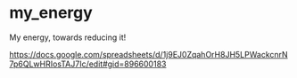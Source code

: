 # my_energy
My energy, towards reducing it!

https://docs.google.com/spreadsheets/d/1j9EJ0ZqahOrH8JH5LPWackcnrN7p6QLwHRIosTAJ7Ic/edit#gid=896600183
